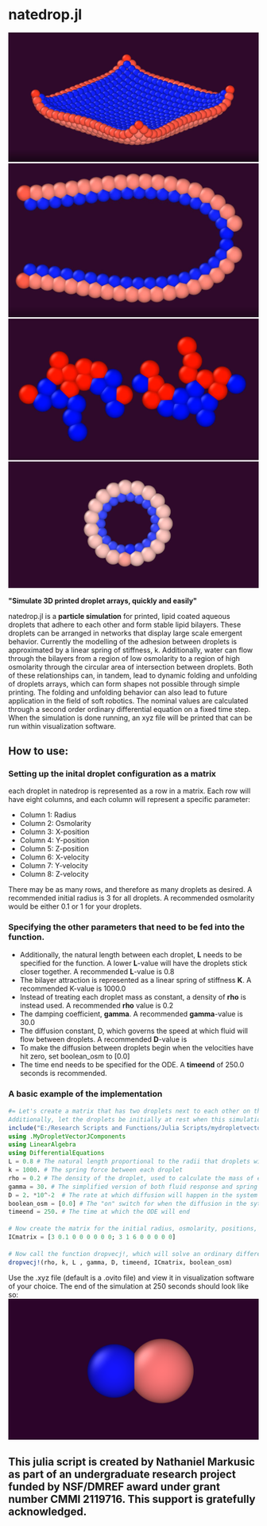 # natedrop.jl

![](images/githubpic1.png)
![](images/githubpic2.png)
![](images/githubpic3.png)
![](images/githubpic4.png)


**"Simulate 3D printed droplet arrays, quickly and easily"** 

natedrop.jl is a **particle simulation** for printed, lipid coated aqueous droplets that adhere to each other and form stable lipid bilayers. These droplets can be arranged in networks that display large scale emergent behavior. Currently the modelling of the adhesion between droplets is approximated by a linear spring of stiffness, k. Additionally, water can flow through the bilayers from a region of low osmolarity to a region of high osmolarity through the circular area of intersection between droplets. Both of these relationships can, in tandem, lead to dynamic folding and unfolding of droplets arrays, which can form shapes not possible through simple printing. The folding and unfolding behavior can also lead to future application in the field of soft robotics. The nominal values are calculated through a second order ordinary differential equation on a fixed time step. When the simulation is done running, an xyz file will be printed that can be run within visualization software. 

## How to use: 

### Setting up the inital droplet configuration as a matrix
each droplet in natedrop is represented as a row in a matrix. Each row will have eight columns, and each column will represent a specific parameter:
- Column 1: Radius 
- Column 2: Osmolarity
- Column 3: X-position
- Column 4: Y-position
- Column 5: Z-position 
- Column 6: X-velocity
- Column 7: Y-velocity
- Column 8: Z-velocity

There may be as many rows, and therefore as many droplets as desired. A recommended initial radius is 3 for all droplets. A recommended osmolarity would be either 0.1 or 1 for your droplets. 
### Specifying the other parameters that need to be fed into the function. 
- Additionally, the natural length between each droplet, **L** needs to be specified for the function. A lower **L**-value will have the droplets stick closer together. A recommended **L**-value is 0.8 
- The bilayer attraction is represented as a linear spring of stiffness **K**. A recommended K-value is 1000.0
- Instead of treating each droplet mass as constant, a density of **rho** is instead used. A recommended **rho** value is 0.2 
- The damping coefficient, **gamma**. A recommended **gamma**-value is 30.0
- The diffusion constant, D, which governs the speed at which fluid will flow between droplets. A recommended **D**-value is 
- To make the diffusion between droplets begin when the velocities have hit zero, set boolean_osm to [0.0] 
- The time end needs to be specified for the ODE. A **timeend** of 250.0 seconds is recommended.

### A basic example of the implementation


```julia
#= Let's create a matrix that has two droplets next to each other on the x-axis. These droplets should oscillate for a bit, and then diffusion will occur when velocity reaches zero. 
Additionally, let the droplets be initially at rest when this simulation begins: =#
include("E:/Research Scripts and Functions/Julia Scripts/mydropletvectorjcomponents.jl") # Use whatever the directory equivalent is. 
using .MyDropletVectorJComponents
using LinearAlgebra
using DifferentialEquations
L = 0.8 # The natural length proportional to the radii that droplets will settle at
k = 1000. # The spring force between each droplet
rho = 0.2 # The density of the droplet, used to calculate the mass of each droplet within the system as a function of radius.
gamma = 30. # The simplified version of both fluid response and spring damping in the system
D = 2. *10^-2  # The rate at which diffusion will happen in the system
boolean_osm = [0.0] # The "on" switch for when the diffusion in the sytem will activate
timeend = 250. # The time at which the ODE will end

# Now create the matrix for the initial radius, osmolarity, positions, and velocities for these two droplets on the x-axis
ICmatrix = [3 0.1 0 0 0 0 0 0; 3 1 6 0 0 0 0 0]

# Now call the function dropvecj!, which will solve an ordinary differential equation for the given timespan, and will print out an xyz file 
dropvecj!(rho, k, L , gamma, D, timeend, ICmatrix, boolean_osm)
```
Use the .xyz file (default is a .ovito file) and view it in visualization software of your choice. The end of the simulation at 250 seconds should look like so: 
![](images/githubpic5.png)

## This julia script is created by Nathaniel Markusic as part of an undergraduate research project funded by NSF/DMREF award under grant number CMMI 2119716. This support is gratefully acknowledged. 

